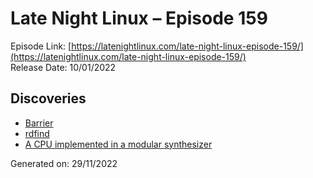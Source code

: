 # Late Night Linux – Episode 159
Episode Link: [https://latenightlinux.com/late-night-linux-episode-159/](https://latenightlinux.com/late-night-linux-episode-159/)  
Release Date: 10/01/2022
## Discoveries
* [Barrier](https://github.com/debauchee/barrier)
* [rdfind](https://github.com/pauldreik/rdfind)
* [A CPU implemented in a modular synthesizer](https://github.com/katef/eurorack-cpu)

Generated on: 29/11/2022